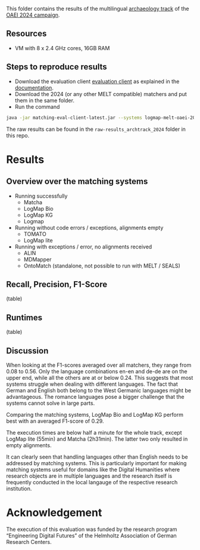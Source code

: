 This folder contains the results of the multilingual [archaeology track](https://oaei.ontologymatching.org/2024/archaeology/index.html) of the [OAEI 2024 campaign](https://oaei.ontologymatching.org/2024/). 

## Resources
- VM with 8 x 2.4 GHz cores, 16GB RAM

## Steps to reproduce results
- Download the evaluation client [evaluation client](https://nightly.link/dwslab/melt/workflows/java_client_upload/master/evaluation-client.zip) as explained in the [documentation](https://dwslab.github.io/melt/matcher-evaluation/client).
- Download the 2024 (or any other MELT compatible) matchers and put them in the same folder.
- Run the command
```bash
java -jar matching-eval-client-latest.jar --systems logmap-melt-oaei-2021-web-latest.tar.gz logmap-bio-melt-oaei-2021-web-latest.tar.gz logmap-kg-melt-oaei-2021-web-latest.tar.gz logmap-lite-melt-oaei-2021-web-latest.tar.gz matcha.tar.gz "ALIN - Jomar Silva.zip" MDMapper-seals.zip https://match.tomato.irit.fr/match --track http://oaei.webdatacommons.org/tdrs/ archaeology 2024all --results oaei2024_arch
```
The raw results can be found in the `raw-results_archtrack_2024` folder in this repo.

# Results


## Overview over the matching systems
- Running successfully
    - Matcha
    - LogMap Bio
    - LogMap KG
    - Logmap
- Running without code errors / exceptions, alignments empty
    - TOMATO
    - LogMap lite
- Running with exceptions / error, no alignments received
    - ALIN
    - MDMapper
    - OntoMatch (standalone, not possible to run with MELT / SEALS)

## Recall, Precision, F1-Score
(table)


## Runtimes
(table)

## Discussion
When looking at the F1-scores averaged over all matchers, they range from 0.08 to 0.56. Only the language combinations en-en and de-de are on the upper end, while all the others are at or below 0.24. This suggests that most systems struggle when dealing with different languages. The fact that German and English both belong to the West Germanic languages might be advantageous. The romance languages pose a bigger challenge that the systems cannot solve in large parts. 

Comparing the matching systems, LogMap Bio and LogMap KG perform best with an averaged F1-score of 0.29. 

The execution times are below half a minute for the whole track, except LogMap lite (55min) and Matcha (2h31min). The latter two only resulted in empty alignments. 

It can clearly seen that handling languages other than English needs to be addressed by matching systems. This is particularly important for making matching systems useful for domains like the Digital Humanities where research objects are in multiple languages and the research itself is frequently conducted in the local langauge of the respective research institution.

# Acknowledgement
The execution of this evaluation was funded by the research program “Engineering Digital Futures” of the Helmholtz Association of German Research Centers.